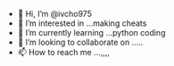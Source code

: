- 👋 Hi, I’m @ivcho975
- 👀 I’m interested in ...making cheats
- 🌱 I’m currently learning ...python coding
- 💞️ I’m looking to collaborate on .....
- 📫 How to reach me ...,,,,

<!---
ivcho975/ivcho975 is a ✨ special ✨ repository because its `README.md` (this file) appears on your GitHub profile.
You can click the Preview link to take a look at your changes.
--->
